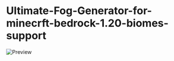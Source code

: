 # Ultimate-Fog-Generator-for-minecrft-bedrock-1.20-biomes-support

![Preview]([https://github.com/Jiyath5516F/Texture-Set-Generator/blob/main/preview.jpeg](https://github.com/Jiyath5516F/Ultimate-Fog-Generator-for-minecrft-bedrock-1.20-biomes-support/blob/main/capture.jpeg)https://github.com/Jiyath5516F/Ultimate-Fog-Generator-for-minecrft-bedrock-1.20-biomes-support/blob/main/capture.jpeg)
